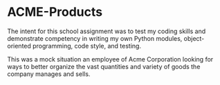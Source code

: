 # ACME-Products
The intent for this school assignment was to test my coding skills and demonstrate competency in writing my own Python modules, object-oriented programming, code style, and testing.

This was a mock situation an employee of Acme Corporation looking for ways to better organize the vast quantities and variety of goods the company manages and sells. 
